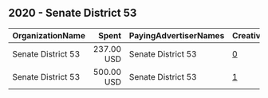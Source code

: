 ## 2020 - Senate District 53 
|OrganizationName|Spent|PayingAdvertiserNames|CreativeUrls|Impressions|Genders|AgeBrackets|CountryCodes|BillingAddresses|CandidateBallotInformation|
|:---|---:|:---|:---|---:|:---|:---|:---|:---|:---|
|Senate District 53|237.00 USD|Senate District 53|[0](https://www.snap.com/political-ads/asset/ca863ae9f15f859e85b2aac4d051a285647d7051bb957962167e0fa0c243d983?mediaType=jpeg)|38,786||18-30|united states|US||
|Senate District 53|500.00 USD|Senate District 53|[1](https://www.snap.com/political-ads/asset/9abcbc50ac3ccfc416386b60a78a0f488811be8778dd9087a267cfca9939e66f?mediaType=jpeg)|87,485||18-30|united states|US||
